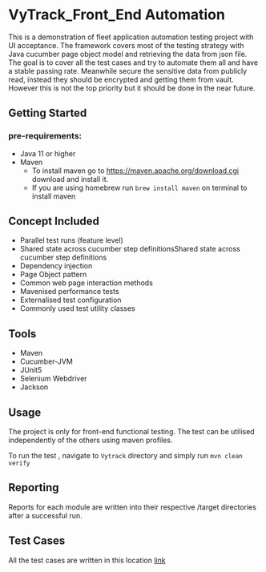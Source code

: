 # VyTrack_Front_End Automation
This is a demonstration of fleet application automation testing project with UI acceptance. The framework
covers most of the testing strategy with Java cucumber page object model and retrieving the data
from json file. The goal is to cover all the test cases and try to automate them all and have a
stable passing rate. Meanwhile secure the sensitive data from publicly read, instead 
they should be encrypted and getting them from vault. However this is not the top priority but it should
be done in the near future.


## Getting Started

### pre-requirements:
- Java 11 or higher
- Maven
    - To install maven go to https://maven.apache.org/download.cgi 
   download and install it.
    - If you are using homebrew run 
   ```brew install maven``` on terminal to install maven

## Concept Included
- Parallel test runs (feature level)
- Shared state across cucumber step definitionsShared state across cucumber step definitions
- Dependency injection
- Page Object pattern
- Common web page interaction methods
- Mavenised performance tests
- Externalised test configuration
- Commonly used test utility classes


## Tools
- Maven
- Cucumber-JVM
- JUnit5
- Selenium Webdriver
- Jackson


## Usage
The project is only for front-end functional testing. The test can be 
utilised independently of the others using maven profiles.

To run the test , navigate to ``Vytrack`` directory and simply run
``mvn clean verify``

## Reporting
Reports for each module are written into their respective /target directories after a successful run.

## Test Cases
All the test cases are written in this location [link](https://docs.google.com/spreadsheets/d/1E9a5syBCIpWJbewapRCqp2eXGG2uRicorV7RJRL76Ek/edit#gid=0)







